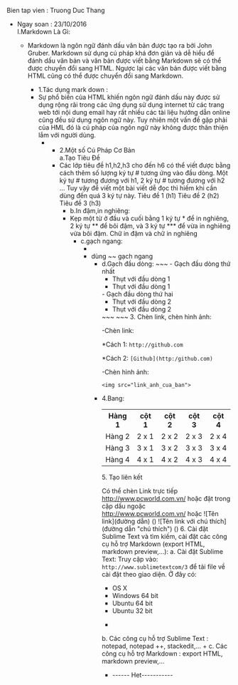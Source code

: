 Bien tap vien : Truong Duc Thang
<ul> <li>Ngay soan : 23/10/2016</li>
I.Markdown Là Gì:
<ul> <li>Markdown là ngôn ngữ đánh dấu văn bản được tạo ra bởi John Gruber. Markdown sử dụng cú pháp khá đơn giản và dễ hiểu để đánh dấu văn bản và văn bản được viết bằng Markdown sẽ có thể được chuyển đổi sang HTML. Ngược lại các văn bản được viết bằng HTML cũng có thể được chuyển đổi sang Markdown.</li>
<ul> <li>1.Tác dụng mark down :</li>
<li>Sự phổ biến của HTML khiến ngôn ngữ đánh dấu này được sử dụng rộng rãi trong các ứng dụng sử dụng internet từ các trang web tới nội dung email hay rất nhiều các tài liệu hướng dẫn online cũng đều sử dụng ngôn ngữ này. Tuy nhiên một vấn đề gặp phải của HML đó là cú pháp của ngôn ngữ này không được thân thiện lắm với người dùng.<ul> <li>
<ul> <li>2.Một số Cú Pháp Cơ Bản</li>
a.Tạo Tiêu Đề
<li>Các lớp tiêu đề h1,h2,h3 cho đến h6 có thể viết được bằng cách thêm số lượng ký tự # tương ứng vào đầu dòng. Một ký tự # tương đương với h1, 2 ký tự # tương đương với h2 ... Tuy vậy để viết một bài viết dễ đọc thì hiếm khi cần dùng đến quá 3 ký tự này.
Tiêu đề 1 (h1)
Tiêu đề 2 (h2)
Tiêu đề 3 (h3)<ul> <li>
b.In đậm,in nghiêng:
<li>Kẹp một từ ở đầu và cuối bằng 1 ký tự * để in nghiêng, 2 ký tự ** để bôi đậm, và 3 ký tự *** để vừa in nghiêng vừa bôi đậm.
Chữ in đậm và chữ in nghiêng<ul> <li>
c.gạch ngang:<ul> <li>
<li>dùng ~~
gạch ngang<ul> <li>
d.Gạch đầu dòng:
~~~
- Gạch đầu dòng thứ nhất
<ul>
<li>Thụt với đầu dòng 1</li>
<li>Thụt với đầu dòng 1</li>
</ul>
- Gạch đầu dòng thứ hai
<ul>
<li>Thụt với đầu dòng 2</li>
<li>Thụt với đầu dòng 2</li>
</ul>
~~~
~~~
3. Chèn link, chèn hình ảnh:

-Chèn link:

*Cách 1: ` http://github.com `

*Cách 2: ` [Github](http:/github.com) `

-Chèn hình ảnh:

` <img src="link_anh_cua_ban"> `
<li>4.Bang:
<table class="tg">
  <tr>
    <th class="tg-baqh">Hàng 1</th>
    <th class="tg-yw4l">cột 1</th>
    <th class="tg-yw4l">cột 2</th>
    <th class="tg-yw4l">cột 3</th>
    <th class="tg-yw4l">cột 4</th>
  </tr>
  <tr>
    <td class="tg-yw4l">Hàng 2</td>
    <td class="tg-yw4l">2 x 1</td>
    <td class="tg-yw4l">2 x 2</td>
    <td class="tg-yw4l">2 x 3</td>
    <td class="tg-yw4l">2 x 4</td>
  </tr>
  <tr>
    <td class="tg-yw4l">Hàng 3</td>
    <td class="tg-yw4l">3 x 1</td>
    <td class="tg-yw4l">3 x 2</td>
    <td class="tg-yw4l">3 x 3</td>
    <td class="tg-yw4l">3 x 4</td>
  </tr>
  <tr>
    <td class="tg-yw4l">Hàng 4</td>
    <td class="tg-yw4l">4 x 1</td>
    <td class="tg-yw4l">4 x 2</td>
    <td class="tg-yw4l">4 x 3</td>
    <td class="tg-yw4l">4 x 4</td>
  </tr>
</table>
5. Tạo liên kết

Có thể chèn Link trực tiếp
http://www.pcworld.com.vn/
hoặc đặt trong cặp dấu ngoặc <http://www.pcworld.com.vn/>
hoặc ![Tên link](đường dẫn) (<a>)
![Tên link với chú thích](đường dẫn "chú thích") (<a name="chú thích">)
6. Cài đặt Sublime Text và tìm kiếm, cài đặt các công cụ hỗ trợ Markdown (export HTML, markdown preview,...):
a. Cài đặt Sublime Text:
Truy cập vào: `http://www.sublimetextcom/3` để tải file về cài đặt theo giao diện. Ở đây có:
- OS X
- Windows 64 bit
- Ubuntu 64 bit
- Ubuntu 32 bit
+ 
b. Các công cụ hỗ trợ Sublime Text : notepad, notepad ++, stackedit,...
+ 
c. Các công cụ hỗ trợ Markdown : export HTML, markdown preview,...
                                                 <ul>
                                         <li>------ Het-----------
